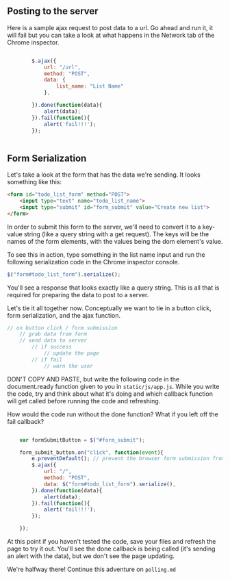 ## Posting to the server

Here is a sample ajax request to post data to a url. Go ahead and run it, it will fail but you can take a look at what happens in the Network tab of the Chrome inspector.

````javascript

        $.ajax({
            url: "/url",
            method: "POST",
            data: {
                list_name: "List Name"
            },

        }).done(function(data){
            alert(data);
        }).fail(function(){
            alert('fail!!!');
        });
    
````


## Form Serialization 
Let's take a look at the form that has the data we're sending. It looks something like this:

````html
<form id="todo_list_form" method="POST">
    <input type="text" name="todo_list_name">
    <input type="submit" id="form_submit" value="Create new list">
</form>
````

In order to submit this form to the server, we'll need to convert it to a key-value string (like a query string with a get request). The keys will be the names of the form elements, with the values being the dom element's value. 

To see this in action, type something in the list name input and run the following serialization code in the Chrome inspector console.

````javascript
$("form#todo_list_form").serialize();

````

You'll see a response that looks exactly like a query string. This is all that is required for preparing the data to post to a server. 


Let's tie it all together now. Conceptually we want to tie in a button click, form serialization, and the ajax function.

````javascript
// on button click / form submission
    // grab data from form
    // send data to server
        // if success
            // update the page
        // if fail
            // warn the user

````


DON'T COPY AND PASTE, but write the following code in the document.ready function given to you in `static/js/app.js`. While you write the code, try and think about what it's doing and which callback function will get called before running the code and refreshing.


How would the code run without the done function? What if you left off the fail callback?


```javascript

    var formSubmitButton = $("#form_submit");

    form_submit_button.on("click", function(event){
        e.preventDefault(); // prevent the browser form submission from happening
        $.ajax({
            url: "/",
            method: "POST",
            data: $("form#todo_list_form").serialize(),
        }).done(function(data){
            alert(data);
        }).fail(function(){
            alert('fail!!!');
        });

    });
```

At this point if you haven't tested the code, save your files and refresh the page to try it out.  You'll see the done callback is being called (it's sending an alert with the data), but we don't see the page updating. 

We're halfway there! Continue this adventure on `polling.md`



